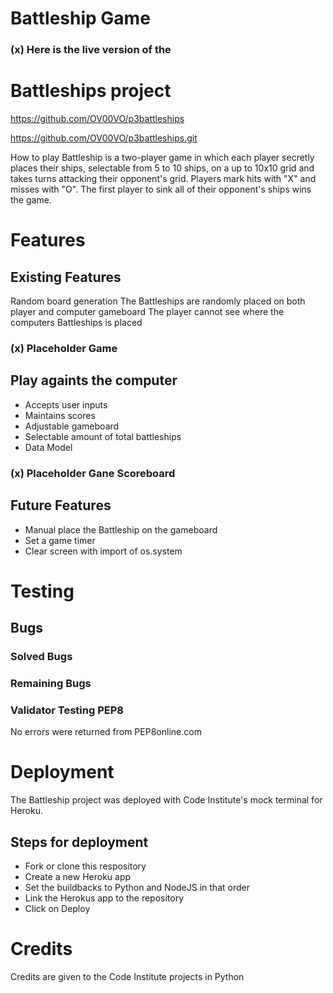 # Battleship Game


### (x) Here is the live version of the
# Battleships project
https://github.com/OV00VO/p3battleships

https://github.com/OV00VO/p3battleships.git


How to play Battleship is a two-player game in which each player secretly places their ships, selectable from 5 to 10 ships, on a up to 10x10 grid and takes turns attacking their opponent's grid. Players mark hits with "X" and misses with "O". The first player to sink all of their opponent's ships wins the game.


# Features


## Existing Features
Random board generation
The Battleships are randomly placed on both player and computer gameboard
The player cannot see where the computers Battleships is placed
### (x) Placeholder Game


## Play againts the computer
* Accepts user inputs
* Maintains scores
* Adjustable gameboard
* Selectable amount of total battleships
* Data Model
### (x) Placeholder Gane Scoreboard


## Future Features


* Manual place the Battleship on the gameboard
* Set a game timer
* Clear screen with import of os.system


# Testing


## Bugs


### Solved Bugs


### Remaining Bugs


### Validator Testing PEP8
No errors were returned from PEP8online.com


# Deployment
The Battleship project was deployed with Code Institute's mock terminal for Heroku.


## Steps for deployment
* Fork or clone this respository
* Create a new Heroku app
* Set the buildbacks to Python and NodeJS in that order
* Link the Herokus app to the repository
* Click on Deploy


# Credits
Credits are given to the Code Institute projects in Python